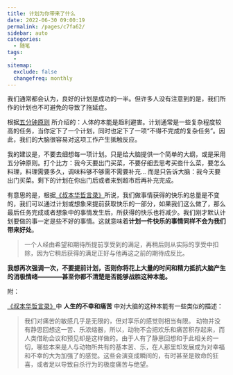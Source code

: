 ```yaml
---
title: 计划为你带来了什么
date: 2022-06-30 09:00:19
permalink: /pages/c7fa62/
sidebar: auto
categories:
  - 随笔
tags:
  - 
sitemap:
  exclude: false
  changefreq: monthly
---
```


我们通常都会认为，良好的计划是成功的一半。但许多人没有注意到的是，我们所作的计划也不可避免的导致了拖延症。

根据[五分钟原则](/pages/3abc2a/) 所介绍的：人体的本能是趋利避害。计划通常是一些复杂程度较高的任务，当你定下了一个计划，同时也定下了一项“不得不完成的复杂任务”。因此，我们的大脑很容易对这项工作产生抵触反应。

我的建议是，不要去细想每一项计划。只是给大脑提供一个简单的大纲，或是采用五分钟原则。打个比方：我今天要出门买菜，不要仔细去思考买些什么菜，要怎么料理，料理需要多久，调味料够不够需不需要补充... 而是只告诉大脑：我今天要出门买菜。剩下的计划在你出门后或者来到超市后再补充完成。

有意思的是，根据[《叔本华哲言录》](https://baike.baidu.com/item/%E5%8F%94%E6%9C%AC%E5%8D%8E%E5%93%B2%E8%A8%80%E5%BD%95/20316468#:~:text=%E3%80%8A%E5%8F%94%E6%9C%AC%E5%8D%8E%E5%93%B2%E8%A8%80%E5%BD%95%E3%80%8B%E6%98%AF2016%E5%B9%B4%20%E4%B8%8A%E6%B5%B7%E4%BA%BA%E6%B0%91%E5%87%BA%E7%89%88%E7%A4%BE,%E5%87%BA%E7%89%88%E7%9A%84%E5%9B%BE%E4%B9%A6%EF%BC%8C%E4%BD%9C%E8%80%85%E6%98%AF%20%5B%E5%BE%B7%5D%E5%8F%94%E6%9C%AC%E5%8D%8E%E3%80%82)所说，我们做事情获得的快乐的总量是不变的，我们可以通过计划或想象来提前获取快乐的一部分，如果我们这么做了，那么最后任务完成或者想象中的事情发生后，所获得的快乐也将减少。我们刚才默认计划要做的事一定是些不好的事情。这就意味着**计划一件快乐的事情同样不会为我们带来好处**。

> 一个人经由希望和期待所提前享受到的满足，再稍后则从实际的享受中扣除，因为它稍后获得的满足正好与他再这之前的期待成反比。

**我想再次强调一次，不要提前计划，否则你将花上大量的时间和精力抵抗大脑产生的消极情绪————甚至你都不清楚是否能够战胜这种本能。**

附：

[《叔本华哲言录》](https://baike.baidu.com/item/%E5%8F%94%E6%9C%AC%E5%8D%8E%E5%93%B2%E8%A8%80%E5%BD%95/20316468#:~:text=%E3%80%8A%E5%8F%94%E6%9C%AC%E5%8D%8E%E5%93%B2%E8%A8%80%E5%BD%95%E3%80%8B%E6%98%AF2016%E5%B9%B4%20%E4%B8%8A%E6%B5%B7%E4%BA%BA%E6%B0%91%E5%87%BA%E7%89%88%E7%A4%BE,%E5%87%BA%E7%89%88%E7%9A%84%E5%9B%BE%E4%B9%A6%EF%BC%8C%E4%BD%9C%E8%80%85%E6%98%AF%20%5B%E5%BE%B7%5D%E5%8F%94%E6%9C%AC%E5%8D%8E%E3%80%82)中 **人生的不幸和痛苦** 中对大脑的这种本能有一些类似的描述：

> 我们对痛苦的敏感几乎是无限的，但对享乐的感觉则相当有限。
> 动物并没有静思回想这一苦、乐浓缩器，所以，动物不会把欢乐和痛苦积存起来，而人类借助会议和预见却是这样做的。由于人有了静思回想和于此相关的一切，哪些本来是人与动物所共有的基本苦、乐，在人那里却发展成为对幸福和不幸的大为加强了的感觉。这些会演变成瞬间的，有时甚至是致命的狂喜，或者足以导致自杀行为的极度痛苦与绝望。
